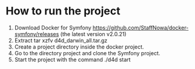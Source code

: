 # How to run the project
1. Download Docker for Symfony https://github.com/StaffNowa/docker-symfony/releases (the latest version v2.0.21)
2. Extract tar xzfv d4d_darwin_all.tar.gz
3. Create a project directory inside the docker project.
4. Go to the directory project and clone the Symfony project.
5. Start the project with the command ./d4d start